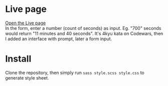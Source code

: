 # Live page

[Open the Live page](https://franckyiside.gitlab.io/seconds-count/)\
In the form, enter a number (count of seconds) as input. Eg. "700" seconds would return "11 minutes and 40 seconds".
It's 4kyu kata on Codewars, then I added an interface with prompt, later a form input.

# Install

Clone the repository, then simply run `sass style.scss style.css` to generate style sheet.
